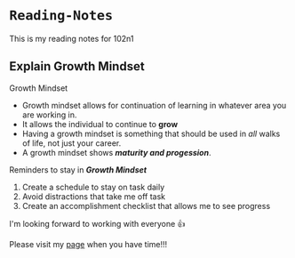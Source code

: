 # `Reading-Notes`
This is my reading notes for <en>102n1</en>

## Explain Growth Mindset

Growth Mindset

- Growth mindset allows for continuation of learning in whatever area you are working in.
- It allows the individual to continue to **grow**
- Having a growth mindset is something that should be used in *all* walks of life, not just your career.
- A growth mindset shows ***maturity and progession***.

Reminders to stay in ***Growth Mindset***

1. Create a schedule to stay on task daily
2. Avoid distractions that take me off task
3. Create an accomplishment checklist that allows me to see progress

I'm looking forward to working with everyone :thumbsup:

Please visit my [page](https://github.com/jyoung57) when you have time!!!
